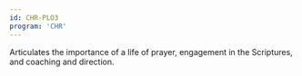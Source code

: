 ```yaml
---
id: CHR-PLO3
program: 'CHR'
---
```


Articulates the importance of a life of prayer, engagement in the Scriptures, and coaching and direction.

